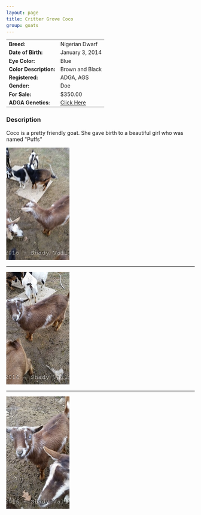 ```yaml
---
layout: page
title: Critter Grove Coco
group: goats
---
```


| | |
|:---|:---
|**Breed:**|Nigerian Dwarf
|**Date of Birth:**|January 3, 2014
|**Eye Color:**|Blue
|**Color Description:**|Brown and Black
|**Registered:**|ADGA, AGS
|**Gender:**|Doe
|**For Sale:**|$350.00
|**ADGA Genetics:**|[Click Here](http://www.adgagenetics.org/GoatDetail.aspx?RegNumber=D001671696)
### Description

Coco is a pretty friendly goat. She gave birth to a beautiful girl who was named "Puffs"

<img src="/images/goats/Coco/1.jpg" alt="Image of Coco" class="pic"/>
<hr>
<img src="/images/goats/Coco/2.jpg" alt="Image of Coco" class="pic"/>
<hr>
<img src="/images/goats/Coco/3.jpg" alt="Image of Coco" class="pic"/>

